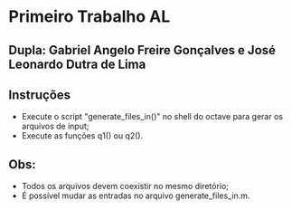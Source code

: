 # Primeiro Trabalho AL

## Dupla: Gabriel Angelo Freire Gonçalves e José Leonardo Dutra de Lima

## Instruções 

* Execute o script "generate_files_in()" no shell do octave para gerar os arquivos de input;
* Execute as funções q1() ou q2().

## Obs: 
* Todos os arquivos devem coexistir no mesmo diretório;
* É possível mudar as entradas no arquivo generate_files_in.m.


